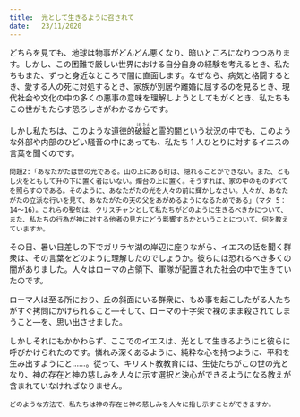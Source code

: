 ```yaml
---
title:  光として生きるように召されて
date:   23/11/2020
---
```


どちらを見ても、地球は物事がどんどん悪くなり、暗いところになりつつあります。しかし、この困難で厳しい世界における自分自身の経験を考えるとき、私たちもまた、ずっと身近なところで闇に直面します。なぜなら、病気と格闘するとき、愛する人の死に対処するとき、家族が別居や離婚に屈するのを見るとき、現代社会や文化の中の多くの悪事の意味を理解しようとしてもがくとき、私たちもこの世がもたらす恐ろしさがわかるからです。

しかし私たちは、このような道徳的<ruby>破<rt>は</rt>綻<rt>たん</rt></ruby>と霊的闇という状況の中でも、このような外部や内部のひどい騒音の中にあっても、私たち 1 人ひとりに対するイエスの言葉を聞くのです。

`問題2:「あなたがたは世の光である。山の上にある町は、隠れることができない。また、ともし火をともして升の下に置く者はいない。燭台の上に置く。そうすれば、家の中のものすべてを照らすのである。そのように、あなたがたの光を人々の前に輝かしなさい。人々が、あなたがたの立派な行いを見て、あなたがたの天の父をあがめるようになるためである」（マタ 5：14～16）。これらの聖句は、クリスチャンとして私たちがどのように生きるべきかについて、また、私たちの行為が神に対する他者の見方にどう影響するかということについて、何を教えていますか。`

その日、暑い日差しの下でガリラヤ湖の岸辺に座りながら、イエスの話を聞く群衆は、その言葉をどのように理解したのでしょうか。彼らには恐れるべき多くの闇がありました。人々はローマの占領下、軍隊が配置された社会の中で生きていたのです。

ローマ人は至る所におり、丘の斜面にいる群衆に、もめ事を起こしたがる人たちがすぐ拷問にかけられること―そして、ローマの十字架で裸のまま殺されてしまうこと―を、思い出させました。

しかしそれにもかかわらず、ここでのイエスは、光として生きるようにと彼らに呼びかけられたのです。憐れみ深くあるように、純粋な心を持つように、平和を生み出すようにと……。従って、キリスト教教育には、生徒たちがこの世の光となり、神の存在と神の慈しみを人々に示す選択と決心ができるようになる教えが含まれていなければなりません。

`どのような方法で、私たちは神の存在と神の慈しみを人々に指し示すことができますか。`